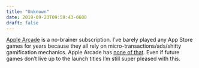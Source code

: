 ```yaml
---
title: "Unknown"
date: 2019-09-23T09:59:43-0600
draft: false
---
```


[Apple Arcade](https://www.apple.com/apple-arcade/) is a no-brainer subscription. I’ve barely played any App Store games for years because they all rely on micro-transactions/ads/shitty gamification mechanics. Apple Arcade has [none of that](https://www.metafilter.com/183241/Imagine-not-being-screwed-with-while-you-play-mobile-games). Even if future games don’t live up to the launch titles I’m still super pleased with this.
